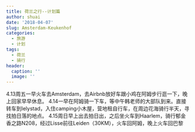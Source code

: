 ```yaml
---
title: 荷兰之行--计划篇
author: shuai
date: '2018-04-07'
slug: Amsterdam-Keukenhof
categories:
  - 旅游
  - 计划
tags:
  - 荷兰
  - 骑行
header:
  caption: ''
  image: ''
---
```


4.13周五一早火车去Amsterdam，去Airbnb放好车跟小鸡在阿姆步行逛一下，晚上回家早早休息。
4.14一早在阿姆骑一下车，等中午韩老师的大部队到来。直接转车到lelystad，入住camping小木屋，营地租自行车，在周边花海骑行半天，寻找拍日落的地点。
4.15周日早上出去拍日出，之后坐火车到Haarlem，骑行郁金香之路N208，经过Lisse前往Leiden（30KM），火车回阿姆，晚上火车回巴黎